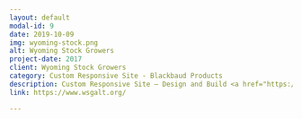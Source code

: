 ```yaml
---
layout: default
modal-id: 9
date: 2019-10-09
img: wyoming-stock.png
alt: Wyoming Stock Growers
project-date: 2017
client: Wyoming Stock Growers
category: Custom Responsive Site - Blackbaud Products
description: Custom Responsive Site – Design and Build <a href="https://www.wsgalt.org/" target="_blank">View Site ></a>
link: https://www.wsgalt.org/

---
```

